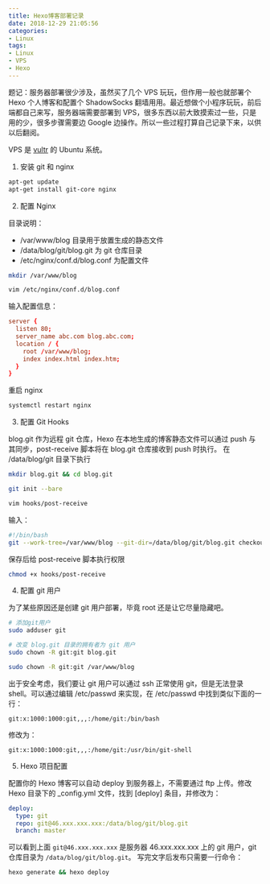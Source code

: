 ```yaml
---
title: Hexo博客部署记录
date: 2018-12-29 21:05:56
categories: 
- Linux
tags:
- Linux
- VPS
- Hexo
---
```

题记：服务器部署很少涉及，虽然买了几个 VPS 玩玩，但作用一般也就部署个 Hexo 个人博客和配置个 ShadowSocks 翻墙用用。最近想做个小程序玩玩，前后端都自己来写，服务器端需要部署到 VPS，很多东西以前大致摸索过一些，只是用的少，很多步骤需要边 Google 边操作。所以一些过程打算自己记录下来，以供以后翻阅。

VPS 是 [vultr](https://www.vultr.com) 的 Ubuntu 系统。
<!-- more -->

1. 安装 git 和 nginx

```bash
apt-get update
apt-get install git-core nginx
```

2. 配置 Nginx

目录说明：

- /var/www/blog 目录用于放置生成的静态文件
- /data/blog/git/blog.git 为 git 仓库目录
- /etc/nginx/conf.d/blog.conf 为配置文件

```bash
mkdir /var/www/blog

vim /etc/nginx/conf.d/blog.conf
```

输入配置信息：

```conf
server {
  listen 80;
  server_name abc.com blog.abc.com;
  location / {
    root /var/www/blog;
    index index.html index.htm;
  }
}
```

重启 nginx

```bash
systemctl restart nginx
```

3. 配置 Git Hooks

blog.git 作为远程 git 仓库，Hexo 在本地生成的博客静态文件可以通过 push 与其同步，post-receive 脚本将在 blog.git 仓库接收到 push 时执行。
在 /data/blog/git 目录下执行

```bash
mkdir blog.git && cd blog.git

git init --bare

vim hooks/post-receive
```

输入：

```sh
#!/bin/bash
git --work-tree=/var/www/blog --git-dir=/data/blog/git/blog.git checkout -f
```

保存后给 post-receive 脚本执行权限

```bash
chmod +x hooks/post-receive
```

4. 配置 git 用户

为了某些原因还是创建 git 用户部署，毕竟 root 还是让它尽量隐藏吧。

```bash
# 添加git用户
sudo adduser git

# 改变 blog.git 目录的拥有者为 git 用户
sudo chown -R git:git blog.git

sudo chown -R git:git /var/www/blog
```

出于安全考虑，我们要让 git 用户可以通过 ssh 正常使用 git，但是无法登录 shell。可以通过编辑 /etc/passwd 来实现，在 /etc/passwd 中找到类似下面的一行：

```
git:x:1000:1000:git,,,:/home/git:/bin/bash
```

修改为：
```
git:x:1000:1000:git,,,:/home/git:/usr/bin/git-shell
```

5. Hexo 项目配置

配置你的 Hexo 博客可以自动 deploy 到服务器上，不需要通过 ftp 上传。修改 Hexo 目录下的 _config.yml 文件，找到 [deploy] 条目，并修改为：

```yml
deploy:
  type: git
  repo: git@46.xxx.xxx.xxx:/data/blog/git/blog.git
  branch: master
```

可以看到上面 `git@46.xxx.xxx.xxx` 是服务器 46.xxx.xxx.xxx 上的 git 用户，git 仓库目录为 `/data/blog/git/blog.git`。
写完文字后发布只需要一行命令：

```bash
hexo generate && hexo deploy
```